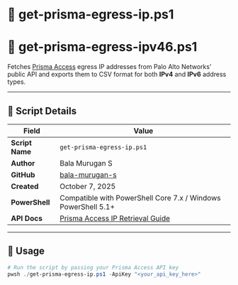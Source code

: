 # 🔐 get-prisma-egress-ip.ps1
# 🔐 get-prisma-egress-ipv46.ps1

Fetches [Prisma Access](https://www.paloaltonetworks.com/prisma/access) egress IP addresses from Palo Alto Networks’ public API and exports them to CSV format for both **IPv4** and **IPv6** address types.

---

## 📌 Script Details

| Field            | Value                              |
|------------------|-------------------------------------|
| **Script Name**  | `get-prisma-egress-ip.ps1`                |
| **Author**       | Bala Murugan S                     |
| **GitHub**       | [bala-murugan-s](https://github.com/bala-murugan-s) |
| **Created**      | October 7, 2025                    |
| **PowerShell**   | Compatible with PowerShell Core 7.x / Windows PowerShell 5.1+ |
| **API Docs**     | [Prisma Access IP Retrieval Guide](https://docs.paloaltonetworks.com/prisma-access/administration/prisma-access-setup/retrieve-ip-addresses-for-prisma-access) |

---

## 🚀 Usage

```powershell
# Run the script by passing your Prisma Access API key
pwsh ./get-prisma-egress-ip.ps1 -ApiKey "<your_api_key_here>"

